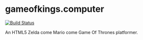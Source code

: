# gameofkings.computer

[![Build Status](https://travis-ci.org/dcrbsltd/gameofkings.computer.svg)](https://travis-ci.org/dcrbsltd/gameofkings.computer)

An HTML5 Zelda come Mario come Game Of Thrones platformer.
